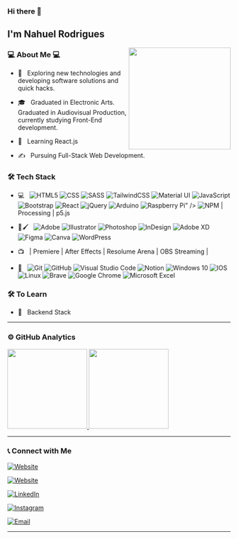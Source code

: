 ### Hi there 👋<h2> I'm Nahuel Rodrigues</h2>

<img align='right' src="https://portal.sinai.com.co/wp-content/uploads/2019/07/alphatestersanimation2.gif" width="230">

<h3>💻 About Me 💻</h3>



- 🤔 &nbsp; Exploring new technologies and developing software solutions and quick hacks.

- 🎓 &nbsp; Graduated in Electronic Arts. Graduated in Audiovisual Production,  currently studying Front-End development.

- 🌱 &nbsp; Learning React.js

- ✍️ &nbsp; Pursuing Full-Stack Web Development.


<h3>🛠 Tech Stack</h3>

- 💻 &nbsp; ![HTML5](https://img.shields.io/badge/-HTML5-333333?style=flat&logo=HTML5)
  ![CSS](https://img.shields.io/badge/-CSS-333333?style=flat&logo=CSS3&logoColor=1572B6)
  ![SASS](https://img.shields.io/badge/SASS-hotpink.svg?style=for-the-badge&logo=SASS&logoColor=white)
  ![TailwindCSS](https://img.shields.io/badge/tailwindcss-%2338B2AC.svg?style=for-the-badge&logo=tailwind-css&logoColor=white)
![Material UI](https://img.shields.io/badge/materialui-%230081CB.svg?style=for-the-badge&logo=material-ui&logoColor=white)
  ![JavaScript](https://img.shields.io/badge/-JavaScript-333333?style=flat&logo=javascript)
  ![Bootstrap](https://img.shields.io/badge/-Bootstrap-333333?style=flat&logo=bootstrap&logoColor=563D7C)
  ![React](https://img.shields.io/badge/-React-333333?style=flat&logo=react)
  ![jQuery](https://img.shields.io/badge/jquery-%230769AD.svg?style=for-the-badge&logo=jquery&logoColor=white)
![Arduino](https://img.shields.io/badge/-Arduino-00979D?style=for-the-badge&logo=Arduino&logoColor=white)
![Raspberry Pi](https://img.shields.io/badge/-RaspberryPi-C51A4A?style=for-the-badge&logo=Raspberry-Pi)" />
![NPM](https://img.shields.io/badge/NPM-%23000000.svg?style=for-the-badge&logo=npm&logoColor=white)
 | Processing | p5.js 

- 🎨🖌 &nbsp; ![Adobe](https://img.shields.io/badge/adobe-%23FF0000.svg?style=for-the-badge&logo=adobe&logoColor=white)
![Illustrator](https://img.shields.io/badge/-Illustrator-333333?style=flat&logo=adobe-illustrator)
  ![Photoshop](https://img.shields.io/badge/-Photoshop-333333?style=flat&logo=adobe-photoshop)
  ![InDesign](https://img.shields.io/badge/-InDesign-333333?style=flat&logo=adobe-indesign)
  ![Adobe XD](https://img.shields.io/badge/Adobe%20XD-470137?style=for-the-badge&logo=Adobe%20XD&logoColor=#FF61F6)
![Figma](https://img.shields.io/badge/figma-%23F24E1E.svg?style=for-the-badge&logo=figma&logoColor=white)
![Canva](https://img.shields.io/badge/Canva-%2300C4CC.svg?style=for-the-badge&logo=Canva&logoColor=white)
![WordPress](https://img.shields.io/badge/WordPress-%23117AC9.svg?style=for-the-badge&logo=WordPress&logoColor=white)

 

- 📺 &nbsp; | Premiere | After Effects | Resolume Arena | OBS Streaming |

- 🔧 &nbsp; ![Git](https://img.shields.io/badge/-Git-333333?style=flat&logo=git)
 ![GitHub](https://img.shields.io/badge/-GitHub-333333?style=flat&logo=github)
 ![Visual Studio Code](https://img.shields.io/badge/-Visual%20Studio%20Code-333333?style=flat&logo=visual-studio-code&logoColor=007ACC)
 ![Notion](https://img.shields.io/badge/Notion-%23000000.svg?style=for-the-badge&logo=notion&logoColor=white)
![Windows 10](https://img.shields.io/badge/Windows-0078D6?style=for-the-badge&logo=windows&logoColor=white)
![IOS](https://img.shields.io/badge/iOS-000000?style=for-the-badge&logo=ios&logoColor=white)
![Linux](https://img.shields.io/badge/Linux-FCC624?style=for-the-badge&logo=linux&logoColor=black)
![Brave](https://img.shields.io/badge/Brave-FB542B?style=for-the-badge&logo=Brave&logoColor=white)
![Google Chrome](https://img.shields.io/badge/Google%20Chrome-4285F4?style=for-the-badge&logo=GoogleChrome&logoColor=white)
![Microsoft Excel](https://img.shields.io/badge/Microsoft_Excel-217346?style=for-the-badge&logo=microsoft-excel&logoColor=white)




<h3>🛠 To Learn</h3>

- 🔧 &nbsp; Backend Stack

<hr>


<h3> ⚙️  GitHub Analytics </h3>


<a href="https://github.com/nahuelrodrigues">
  <img height="180em" src="https://github-readme-stats.vercel.app/api/top-langs/?username=nahuelrodrigues&theme=buefy&layout=compact" />
  <img height="180em" src="https://github-readme-stats.vercel.app/api?username=nahuelrodrigues&theme=buefy&show_icons=true" />
</a>

<hr>

<h3> 📞  Connect with Me </h3>

<p align="center">

<a href="https://nahuelrodrigues.github.io/portfolio/"><img alt="Website" src="https://img.shields.io/badge/nahuelrodrigues.github.io/portfolio/-black?style=flat-square&logo=google-chrome"></a>

  <a href="https://ninio.com.ar/"><img alt="Website" src="https://img.shields.io/badge/ninio.com.ar-black?style=flat-square&logo=google-chrome"></a>

<a href="https://www.linkedin.com/in/nahuel-rodrigues-7b482b67/"><img alt="LinkedIn" src="https://img.shields.io/badge/LinkedIn-Nahuel%20Rodrigues-blue?style=flat-square&logo=linkedin"></a>

<a href="https://www.instagram.com/ninioninianinie/"><img alt="Instagram" src="https://img.shields.io/badge/Instagram-ninioninianinie-black?style=flat-square&logo=instagram"></a>

<a href="mailto:rodriguesnahuel@gmail.com"><img alt="Email" src="https://img.shields.io/badge/Email-rodriguesnahuel@gmail.com-blue?style=flat-square&logo=gmail"></a>

</p>





<hr>



